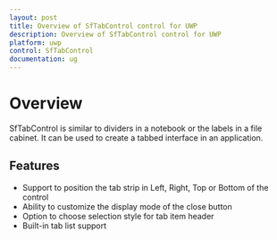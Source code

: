 ```yaml
---
layout: post
title: Overview of SfTabControl control for UWP
description: Overview of SfTabControl control for UWP
platform: uwp
control: SfTabControl
documentation: ug
---
```


# Overview

SfTabControl is similar to dividers in a notebook or the labels in a file cabinet. It can be used to create a tabbed interface in an application. 

## Features

* Support to position the tab strip in Left, Right, Top or Bottom of the control
* Ability to customize the display mode of the close button
* Option to choose selection style for tab item header  
* Built-in tab list support



